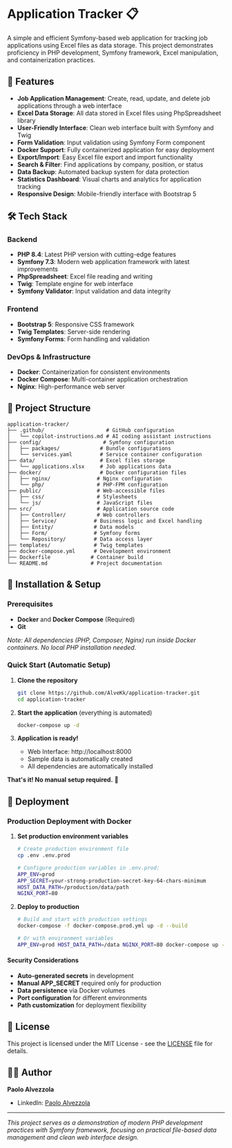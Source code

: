 # Application Tracker 📋

A simple and efficient Symfony-based web application for tracking job applications using Excel files as data storage. This project demonstrates proficiency in PHP development, Symfony framework, Excel manipulation, and containerization practices.

## 🚀 Features

- **Job Application Management**: Create, read, update, and delete job applications through a web interface
- **Excel Data Storage**: All data stored in Excel files using PhpSpreadsheet library
- **User-Friendly Interface**: Clean web interface built with Symfony and Twig
- **Form Validation**: Input validation using Symfony Form component
- **Docker Support**: Fully containerized application for easy deployment
- **Export/Import**: Easy Excel file export and import functionality
- **Search & Filter**: Find applications by company, position, or status
- **Data Backup**: Automated backup system for data protection
- **Statistics Dashboard**: Visual charts and analytics for application tracking
- **Responsive Design**: Mobile-friendly interface with Bootstrap 5

## 🛠 Tech Stack

### Backend
- **PHP 8.4**: Latest PHP version with cutting-edge features
- **Symfony 7.3**: Modern web application framework with latest improvements
- **PhpSpreadsheet**: Excel file reading and writing
- **Twig**: Template engine for web interface
- **Symfony Validator**: Input validation and data integrity

### Frontend
- **Bootstrap 5**: Responsive CSS framework
- **Twig Templates**: Server-side rendering
- **Symfony Forms**: Form handling and validation

### DevOps & Infrastructure
- **Docker**: Containerization for consistent environments
- **Docker Compose**: Multi-container application orchestration  
- **Nginx**: High-performance web server

## 📁 Project Structure

```
application-tracker/
├── .github/                    # GitHub configuration
│   └── copilot-instructions.md # AI coding assistant instructions
├── config/                    # Symfony configuration
│   ├── packages/             # Bundle configurations
│   └── services.yaml         # Service container configuration
├── data/                     # Excel files storage
│   └── applications.xlsx     # Job applications data
├── docker/                   # Docker configuration files
│   ├── nginx/               # Nginx configuration
│   └── php/                 # PHP-FPM configuration
├── public/                  # Web-accessible files
│   ├── css/                 # Stylesheets
│   └── js/                  # JavaScript files
├── src/                     # Application source code
│   ├── Controller/          # Web controllers
│   ├── Service/            # Business logic and Excel handling
│   ├── Entity/             # Data models
│   ├── Form/               # Symfony forms
│   └── Repository/         # Data access layer
├── templates/              # Twig templates
├── docker-compose.yml      # Development environment
├── Dockerfile             # Container build
└── README.md              # Project documentation
```

## 🔧 Installation & Setup

### Prerequisites
- **Docker** and **Docker Compose** (Required)
- **Git**

*Note: All dependencies (PHP, Composer, Nginx) run inside Docker containers. No local PHP installation needed.*

### Quick Start (Automatic Setup)
1. **Clone the repository**
   ```bash
   git clone https://github.com/AlveKk/application-tracker.git
   cd application-tracker
   ```

2. **Start the application** (everything is automated)
   ```bash
   docker-compose up -d
   ```

3. **Application is ready!**
   - Web Interface: http://localhost:8000
   - Sample data is automatically created
   - All dependencies are automatically installed

**That's it! No manual setup required.** 🚀

## 🚀 Deployment

### Production Deployment with Docker

1. **Set production environment variables**
   ```bash
   # Create production environment file
   cp .env .env.prod
   
   # Configure production variables in .env.prod:
   APP_ENV=prod
   APP_SECRET=your-strong-production-secret-key-64-chars-minimum
   HOST_DATA_PATH=/production/data/path
   NGINX_PORT=80
   ```

2. **Deploy to production**
   ```bash
   # Build and start with production settings
   docker-compose -f docker-compose.prod.yml up -d --build
   
   # Or with environment variables
   APP_ENV=prod HOST_DATA_PATH=/data NGINX_PORT=80 docker-compose up -d
   ```

#### Security Considerations
- **Auto-generated secrets** in development
- **Manual APP_SECRET** required only for production
- **Data persistence** via Docker volumes
- **Port configuration** for different environments
- **Path customization** for deployment flexibility

## 📄 License

This project is licensed under the MIT License - see the [LICENSE](LICENSE) file for details.

## 👨‍💻 Author

**Paolo Alvezzola**
- LinkedIn: [Paolo Alvezzola](https://linkedin.com/in/paoloalvezzola)

---

*This project serves as a demonstration of modern PHP development practices with Symfony framework, focusing on practical file-based data management and clean web interface design.*
